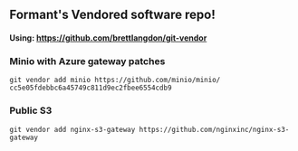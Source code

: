 ## Formant's Vendored software repo!

#### Using: https://github.com/brettlangdon/git-vendor 

### Minio with Azure gateway patches
`git vendor add minio https://github.com/minio/minio/ cc5e05fdebbc6a45749c811d9ec2fbee6554cdb9`
### Public S3
`git vendor add nginx-s3-gateway https://github.com/nginxinc/nginx-s3-gateway`


